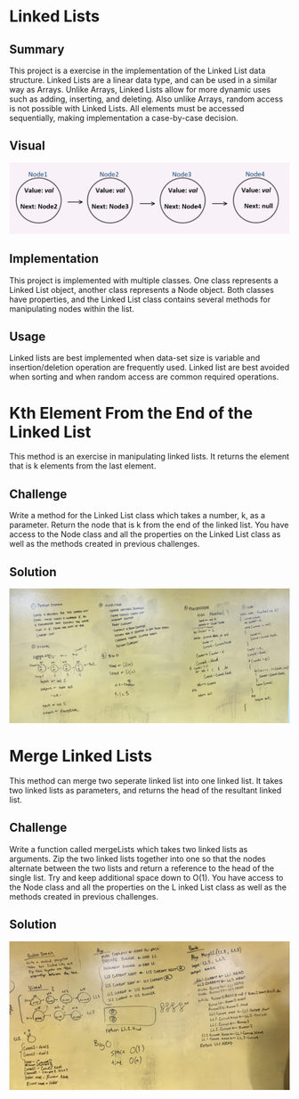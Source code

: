 ﻿# Linked Lists

## Summary

This project is a exercise in the implementation of the Linked List data structure.
Linked Lists are a linear data type, and can be used in a similar way as Arrays.
Unlike Arrays, Linked Lists allow for more dynamic uses such as adding, inserting, and deleting.
Also unlike Arrays, random access is not possible with Linked Lists. All elements must be accessed
sequentially, making implementation a case-by-case decision.

## Visual

![linked_list](../../assets/linked_list.PNG)

## Implementation

This project is implemented with multiple classes. One class represents a Linked List object,
another class represents a Node object. Both classes have properties, and the Linked List class
contains several methods for manipulating nodes within the list.

## Usage

Linked lists are best implemented when data-set size is variable and insertion/deletion operation are frequently used.
Linked list are best avoided when sorting and when random access are common required operations.


# Kth Element From the End of the Linked List

This method is an exercise in manipulating linked lists. 
It returns the element that is k elements from the last element.

## Challenge

Write a method for the Linked List class which takes a number, k, as a parameter.
Return the node that is k from the end of the linked list. You have access to the Node class and 
all the properties on the Linked List class as well as the methods created in previous challenges. ​

## Solution

![kth_Element](../../assets/kth_element.jpg)


# Merge Linked Lists

This method can merge two seperate linked list into one linked list.
It takes two linked lists as parameters, and returns the head of the resultant linked list.

## Challenge

Write a function called mergeLists which takes two linked lists as arguments.
Zip the two linked lists together into one so that the nodes alternate between the two 
lists and return a reference to the head of the single list. Try and keep additional 
space down to O(1). You have access to the Node class and all the properties on the L
inked List class as well as the methods created in previous challenges.

## Solution

![merge_linked_list](../../assets/merge_linked_list.jpg)



